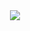 <div align="center"> 
    <img src="https://metrics.lecoq.io/Xiaojingkuaipao?template=classic&config.timezone=Asia%2FShanghai"> 
</div>

<!---
Xiaojingkuaipao/Xiaojingkuaipao is a ✨ special ✨ repository because its `README.md` (this file) appears on your GitHub profile.
You can click the Preview link to take a look at your changes.
--->
